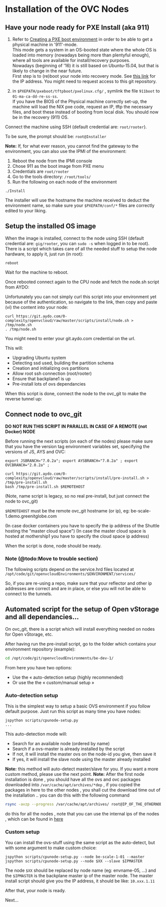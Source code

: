 # Installation of the OVC Nodes


## Have your node ready for PXE Install (aka 911)

1. Refer to [Creating a PXE boot environment](https://git.aydo.com/0-complexity/OpenvCloud3/tree/master#README) in order to be able to get a physical machine in '911'-mode.  
This mode gets a system in an OS-booted state where the whole OS is loaded into memory (nowadays being more than plentyful enough), where all tools are available for install/recovery purposes.  
Nowadays (beginning of '16) it is still based on Ubuntu-15.04, but that is likely to change in the near future.   
First step is to (re)boot your node into recovery mode. See [this link](https://git.aydo.com/openvcloudEnvironments/IP_Layout_DEMO/blob/master/Table.md) for the IP address. You might need to request access to this git repository.

2. in `$PXEPATH/pxeboot/tftpboot/pxelinux.cfg/` , symlink the file `911boot` to `01-ma-ca-dd-re-ss-ss`.  
If you have the BIOS of the Physical machine correctly set-up, the machine will load the NIX pxe code, request an IP, tftp the necessary files, and boot these instead of booting from local disk.
You should now be in the recovery (911) OS.

Connect the machine using SSH (default credential are: `root/rooter`).

To be sure, the prompt should be: `root@Installer`

**Note:** If, for what ever reason, you cannot find the gateway to the environment, you can also use the IPMI of the environment:

1. Reboot the node from the IPMI console
2. Chose 911 as the boot image from PXE menu
3. Credentials are `root/rooter`
4. Go to the tools directory: `/root/tools/`
5. Run the following on each node of the environment

```
./Install
```

The installer will use the hostname the machine received to deduct the environment name, so make sure your `$PXEPATH/conf/*` files are correctly edited to your liking.


## Setup the installed OS image

When the image is installed, connect to the node using SSH (default credential are: `gig/rooter`, you can `sudo -s` when logged in to be root).
There is a script which takes care of all the needed stuff to setup the node hardware, to apply it, just run (in root):
```
reboot
```

Wait for the machine to reboot.

Once rebooted connect again to the CPU node and fetch the node.sh script from AYDO:

Unfortunately you can not simply curl this script into your environment yet because of the authentication, so navigate to the link, then copy and paste (vi) the content into your node:
```
curl https://git.aydo.com/0-complexity/openvcloud/raw/master/scripts/install/node.sh > /tmp/node.sh
. /tmp/node.sh
```

You might need to enter your git.aydo.com credential on the url.

This will:
- Upgrading Ubuntu system
- Detecting ssd used, building the partition schema
- Creation and initializing ovs partitions
- Allow root ssh connection (root/rooter)
- Ensure that backplane1 is up
- Pre-install lots of ovs dependancies

When this script is done, connect the node to the ovc_git to make the reverse tunnel up:


## Connect node to ovc_git

**DO NOT RUN THIS SCRIPT IN PARALLEL IN CASE OF A REMOTE (not Docker) NODE**

Before running the next scripts (on each of the nodes) please make sure that you have the version tag environment variables set, specifying the versions of JS, AYS and OVC:
```
export JSBRANCH="7.0.2a"; export AYSBRANCH="7.0.2a" ; export OVCBRANCH="2.0.2a" ;

```
```
curl https://git.aydo.com/0-complexity/openvcloud/raw/master/scripts/install/pre-install.sh > /tmp/pre-install.sh
bash /tmp/pre-install.sh $REMOTEHOST
```

(Note, name script is legacy, so no real pre-install, but just connect the node to ovc_git)

`$REMOTEHOST` must be the remote ovc_git hostname (or ip), eg: be-scale-1.demo.greenitglobe.com

(In case docker containers you have to specify the ip address of the Shuttle hosting the "master cloud space")
(In case the master cloud space is hosted at mothership1 you have to specify the cloud space ip address)

When the script is done, node should be ready.


### Note (@todo:Move to trouble section)

The following scripts depend on the service.hrd files located at ```/opt/code/git/openvcloudEnvironments/$ENVIRONMENT/services/```

So, if you are re-using a repo, make sure that your reflector and other ip addresses are correct and are in place, or else you will not be able to connect to the tunnels.


## Automated script for the setup of Open vStorage and all dependancies...

On ovc_git, there is a script which will install everything needed on nodes for Open vStorage, etc.

After having run the pre-install script, go to the folder which contains your environment repository (example):
```bash
cd /opt/code/git/openvcloudEnvironments/be-dev-1/
```

From here you have two options:
- Use the « auto-detection setup (highly recommended)
- Or use the the « custom/manual setup »


### Auto-detection setup
This is the simplest way to setup a basic OVS environment if you follow default purpose. Just run this script as many time you have nodes:
```
jspython scripts/cpunode-setup.py
...
```

This auto-detection mode will:
- Search for an available node (ordered by name)
- Search if a ovs-master is already installed by the script
- If not, it will install the master ovs on the node-id you give, then save it
- If yes, it will install the slave node using the master already installed

**Note:** this method will auto-detect master/slave for you. If you want a more custom method, please use the next point.
**Note:** After the first node installation is done , you should have all the ovs and ovc packages downloaded into `/var/cache/apt/archives/*dep` , if you copied the packages in here to the other nodes , you shall cut the download time out of the installation .. you can do this with the following command

```bash
rsync -avzp --progress /var/cache/apt/archives/ root@IP_OF_THE_OTHERNODE://var/cache/apt/archives/
```
do this for all the nodes , note that you can use the internal ips of the nodes , which can be found in [here](https://git.aydo.com/openvcloudEnvironments/IP_Layout_DEMO/blob/master/Table.md)


### Custom setup

You can install the ovs-stuff using the same script as the auto-detect, but with some argument to make custom choice:
```
jspython scripts/cpunode-setup.py --node be-scale-1-01 --master
jspython scripts/cpunode-setup.py --node $XX --slave $IPMASTER
```

The node `$XX` should be replaced by node name (eg: envname-05, ...) and the `$IPMASTER` is the backplane master ip of the master node. The master install script should give you the IP address, it should be like: `10.xxx.1.11`

After that, your node is ready.

Next...
